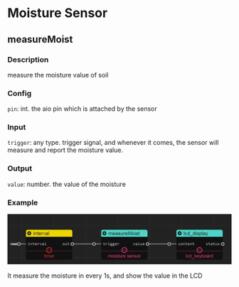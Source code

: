 Moisture Sensor
======
## measureMoist

### Description

measure the moisture value of soil

### Config

`pin`: int. the aio pin which is attached by the sensor

### Input

`trigger`: any type. trigger signal, and whenever it comes, the sensor will measure and report the moisture value.

### Output

`value`: number. the value of the moisture

### Example

![](./pic/moisture_lcd.jpg)

It measure the moisture in every 1s, and show the value in the LCD